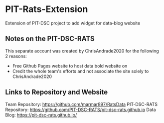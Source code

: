 # PIT-Rats-Extension
Extension of PIT-DSC project to add widget for data-blog website

## Notes on the PIT-DSC-RATS
This separate account was created by ChrisAndrade2020 for the following 2 reasons:
* Free Github Pages website to host data bold website on
* Credit the whole team's efforts and not associate the site solely to ChrisAndrade2020

## Links to Repository and Website
Team Repository: https://github.com/marmar897/RatsData
PIT-DSC-RATS Repository: https://github.com/PIT-DSC-RATS/pit-dsc-rats.github.io
Data Blog: https://pit-dsc-rats.github.io/

